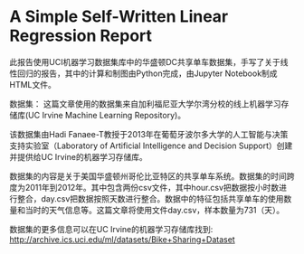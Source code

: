# A Simple Self-Written Linear Regression Report
此报告使用UCI机器学习数据集库中的华盛顿DC共享单车数据集，手写了关于线性回归的报告，其中的计算和制图由Python完成，由Jupyter Notebook制成HTML文件。

数据集：
这篇文章使用的数据集来自加利福尼亚大学尔湾分校的线上机器学习存储库(UC Irvine Machine Learning Repository)。

该数据集由Hadi Fanaee-T教授于2013年在葡萄牙波尔多大学的人工智能与决策支持实验室（Laboratory of Artificial Intelligence and Decision Support）创建并提供给UC Irvine的机器学习存储库。

数据集的内容是关于美国华盛顿州哥伦比亚特区的共享单车系统。数据集的时间跨度为2011年到2012年。其中包含两份csv文件，其中hour.csv把数据按小时数进行整合，day.csv把数据按照天数进行整合。数据中的特征包括共享单车的使用数量和当时的天气信息等。这篇文章将使用文件day.csv，样本数量为731（天）。

数据集的更多信息可以在UC Irvine的机器学习存储库找到: http://archive.ics.uci.edu/ml/datasets/Bike+Sharing+Dataset
